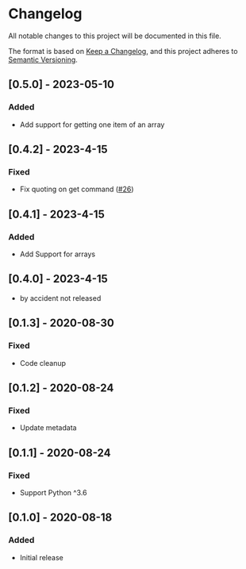 # Changelog

All notable changes to this project will be documented in this file.

The format is based on [Keep a Changelog](https://keepachangelog.com/en/1.0.0/),
and this project adheres to [Semantic Versioning](https://semver.org/spec/v2.0.0.html).

## [0.5.0] - 2023-05-10

### Added
- Add support for getting one item of an array

## [0.4.2] - 2023-4-15
### Fixed
- Fix quoting on get command ([#26](https://github.com/mrijken/toml-cli/issues/26))

## [0.4.1] - 2023-4-15
### Added
- Add Support for arrays

## [0.4.0] - 2023-4-15
- by accident not released

## [0.1.3] - 2020-08-30
### Fixed
- Code cleanup

## [0.1.2] - 2020-08-24
### Fixed
- Update metadata

## [0.1.1] - 2020-08-24
### Fixed
- Support Python ^3.6

## [0.1.0] - 2020-08-18
### Added
- Initial release
